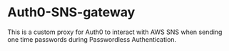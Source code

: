 # Auth0-SNS-gateway
This is a custom proxy for Auth0 to interact with AWS SNS when sending one time passwords during Passwordless Authentication.
